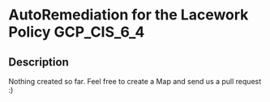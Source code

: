 # AutoRemediation for the Lacework Policy GCP_CIS_6_4

## Description
Nothing created so far. Feel free to create a Map and send us a pull request :)
